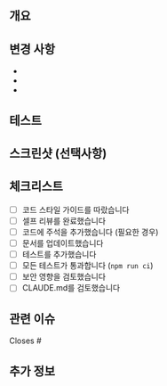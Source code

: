 ## 개요
<!-- 이 PR이 해결하는 문제나 추가하는 기능을 간단히 설명해주세요. -->

## 변경 사항
<!-- 주요 변경 사항을 나열해주세요. -->
- 
- 
- 

## 테스트
<!-- 어떻게 테스트했는지 설명해주세요. -->

## 스크린샷 (선택사항)
<!-- UI 변경사항이 있다면 스크린샷을 추가해주세요. -->

## 체크리스트
- [ ] 코드 스타일 가이드를 따랐습니다
- [ ] 셀프 리뷰를 완료했습니다
- [ ] 코드에 주석을 추가했습니다 (필요한 경우)
- [ ] 문서를 업데이트했습니다
- [ ] 테스트를 추가했습니다
- [ ] 모든 테스트가 통과합니다 (`npm run ci`)
- [ ] 보안 영향을 검토했습니다
- [ ] CLAUDE.md를 검토했습니다

## 관련 이슈
<!-- 관련된 이슈 번호를 입력해주세요. -->
Closes #

## 추가 정보
<!-- 리뷰어가 알아야 할 추가 정보가 있다면 작성해주세요. -->